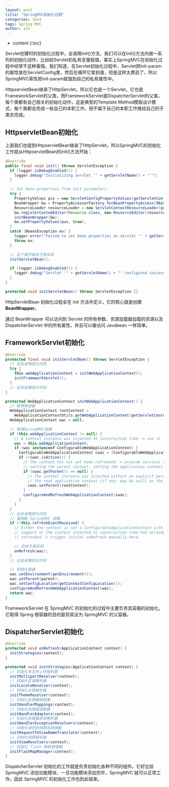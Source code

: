 ```yaml
---
layout: post
title: "SpringMVC初始化过程"
categories: Java
tags: Spring MVC
author: zch
---
```


* content
{:toc}

Servlet创建时的初始化过程中，会调用init()方法，我们可以在init()方法内做一系列的初始化动作，比如给Servlet的私有变量赋值，事实上SpringMVC在初始化过程中经常干这种事情。我们知道，在Servlet初始化过程中，Servlet把init-param的属性放在ServletConfig里，然后在循环它拿到值，但是这样太费劲了，所以SpringMVC索性把init-param赋值到自己的私有属性中。

HttpservletBean继承了HttpServlet，所以它也是一个Servlet，它也是FrameworkServlet的父类，而FrameworkServlet是DispatcherServlet的父类，每个类都有自己相关的初始化动作，这是典型的Template Method模板设计模式，每个类都会完成一些自己的本职工作，把不属于自己的本职工作推给自己的子类去完成。





## HttpservletBean初始化

上面我们也提到HttpservletBean继承了HttpServlet，所以SpringMVC的初始化工作就从HttpservletBean的init()方法开始：

```java
@Override
public final void init() throws ServletException {
  if (logger.isDebugEnabled()) {
    logger.debug("Initializing servlet '" + getServletName() + "'");
  }

  // Set bean properties from init parameters.
  try {
    PropertyValues pvs = new ServletConfigPropertyValues(getServletConfig(), this.requiredProperties);
    BeanWrapper bw = PropertyAccessorFactory.forBeanPropertyAccess(this);
    ResourceLoader resourceLoader = new ServletContextResourceLoader(getServletContext());
    bw.registerCustomEditor(Resource.class, new ResourceEditor(resourceLoader, getEnvironment()));
    initBeanWrapper(bw);
    bw.setPropertyValues(pvs, true);
  }
  catch (BeansException ex) {
    logger.error("Failed to set bean properties on servlet '" + getServletName() + "'", ex);
    throw ex;
  }

  // 这个细节留给子类实现
  initServletBean();

  if (logger.isDebugEnabled()) {
    logger.debug("Servlet '" + getServletName() + "' configured successfully");
  }
}
```

```java
protected void initServletBean() throws ServletException {}
```

HttpServletBean 初始化过程全在 init 方法中定义，它的核心就是创建 **BeanWrapper**。

通过 BeanWrapper 可以访问到 Servlet 的所有参数、资源加载器加载的资源以及 DispatcherServlet 中的所有属性，并且可以像访问 Javabean 一样简单。

## FrameworkServlet初始化

```java
@Override
protected final void initServletBean() throws ServletException {
  // 此处省略部分代码
  try {
    this.webApplicationContext = initWebApplicationContext();
    initFrameworkServlet();
  }
  // 此处省略部分代码
}
```

```java
protected WebApplicationContext initWebApplicationContext() {
  // 取得根容器
  WebApplicationContext rootContext =
    WebApplicationContextUtils.getWebApplicationContext(getServletContext());
  WebApplicationContext wac = null;

  // 取得SpringMVC容器
  if (this.webApplicationContext != null) {
    // A context instance was injected at construction time -> use it
    wac = this.webApplicationContext;
    if (wac instanceof ConfigurableWebApplicationContext) {
      ConfigurableWebApplicationContext cwac = (ConfigurableWebApplicationContext) wac;
      if (!cwac.isActive()) {
        // The context has not yet been refreshed -> provide services such as
        // setting the parent context, setting the application context id, etc
        if (cwac.getParent() == null) {
          // The context instance was injected without an explicit parent -> set
          // the root application context (if any; may be null) as the parent
          cwac.setParent(rootContext);
        }
        configureAndRefreshWebApplicationContext(cwac);
      }
    }
  }
  // 此处省略部分代码
  // 重刷新 SpringMVC 容器
  if (!this.refreshEventReceived) {
    // Either the context is not a ConfigurableApplicationContext with refresh
    // support or the context injected at construction time had already been
    // refreshed -> trigger initial onRefresh manually here.

    // 交给子类实现
    onRefresh(wac);
  }
  // 此处省略部分代码

  // 初始化容器
  wac.setEnvironment(getEnvironment());
  wac.setParent(parent);
  wac.setConfigLocation(getContextConfigLocation());
  configureAndRefreshWebApplicationContext(wac);
  return wac;
}
```

FrameworkServlet 在 SpringMVC 的初始化的过程中主要负责其容器的初始化。它取得 Spring 根容器的目的是将其设为 SpringMVC 的父容器。

## DispatcherServlet初始化

```java
@Override
protected void onRefresh(ApplicationContext context) {
  initStrategies(context);
}
```

```java
protected void initStrategies(ApplicationContext context) {
  // 初始化多文件上传解析器
  initMultipartResolver(context);
  // 初始化区域解析器
  initLocaleResolver(context);
  // 初始化主题解析器
  initThemeResolver(context);
  // 初始化处理器映射集
  initHandlerMappings(context);
  // 初始化处理器适配器
  initHandlerAdapters(context);
  // 初始化处理器异常解析器
  initHandlerExceptionResolvers(context);
  // 初始化请求到视图名转换器
  initRequestToViewNameTranslator(context);
  // 初始化视图解析器
  initViewResolvers(context);
  // 初始化 flash 映射管理器
  initFlashMapManager(context);
}
```

DispatcherServlet 初始化的工作就是负责初始化各种不同的组件。它好比给 SpringMVC 添加功能模块，一旦功能模块添加完毕，SpringMVC 就可以正常工作。因此 SpringMVC 的初始化工作也到此结束。
